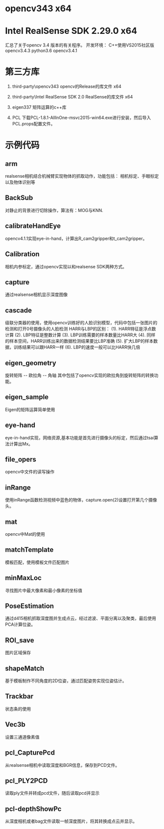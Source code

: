 # opencv343 x64
# Intel RealSense SDK 2.29.0 x64
汇总了关于opencv 3.4 版本的有关程序。
开发环境： 
	C++使用VS2015社区版 opencv3.4.3
	python3.6 opencv3.4.1

# 第三方库
1. third-party\opencv343 
opencv的Release的库文件 x64

2. third-party\Intel RealSense SDK 2.0 
RealSense的库文件 x64

3. eigen337
矩阵运算的c++库

4. PCL
下载PCL-1.8.1-AllInOne-msvc2015-win64.exe进行安装，然后导入PCL.props配置文件。


# 示例代码

## arm
realsense相机结合机械臂实现物体的抓取动作，功能包括： 相机标定、手眼标定以及物体识别等

## BackSub
对静止的背景进行切除操作，算法有：MOG与KNN.

## calibrateHandEye
opencv4.1.1实现eye-in-hand，计算出R_cam2gripper和t_cam2gripper。

## Calibration
相机内参标定，通过opencv实现以和realsense SDK两种方式。

## capture
通过realsense相机显示深度图像

## cascade
级联分类器的使用，使用opencv训练好的人脸识别模型，代码中包括一张图片的检测和打开0号摄像头的人脸检测
HARR与LBP的区别：
	(1). HARR特征是浮点数计算
	(2). LBP特征是整数计算
	(3). LBP训练需要的样本数量比HARR大
	(4). 同样的样本空间，HARR训练出来的数据检测结果要比LBP准确
	(5). 扩大LBP的样本数据，训练结果可以跟HARR一样
	(6). LBP的速度一般可以比HARR快几倍

## eigen_geometry
旋转矩阵 -- 欧拉角 -- 角轴
其中包括了opencv实现的欧拉角到旋转矩阵的转换功能。

## eigen_sample
Eigen的矩阵运算简单使用

## eye-hand
eye-in-hand实现，网络资源,基本功能是首先进行摄像头的标定，然后通过tsai算法计算出Mx。

## file_opers
opencv中文件的读写操作

## inRange
使用inRange函数检测视频中蓝色的物体，capture.open(2)设置打开第几个摄像头。

## mat
opencv中Mat的使用

## matchTemplate
模板匹配，使用模板文件匹配图片

## minMaxLoc
寻找图片中最大像素和最小像素的坐标值

## PoseEstimation
通过d415相机抓取深度图并生成点云，经过滤波、平面分离以及聚类，最后使用PCA计算位姿。

## ROI_save
图片区域保存

## shapeMatch
基于模板制作不同角度的2D位姿，通过匹配姿势实现位姿估计。

## Trackbar
状态条的使用

## Vec3b
设置三通道像素值


## pcl_CapturePcd
从realsense相机中读取深度和BGR信息，保存到PCD文件。


## pcl_PLY2PCD
读取ply文件并转成pcd文件，随后读取pcd并显示

## pcl-depthShowPc
从深度相机或者bag文件读取一帧深度图片，将其转换成点云并显示。

